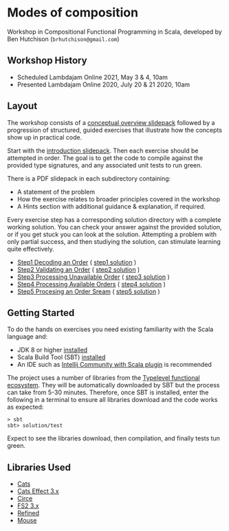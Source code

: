 # Modes of composition

Workshop in Compositional Functional Programming in Scala, developed by Ben Hutchison (`brhutchison@gmail.com`)

## Workshop History

- Scheduled Lambdajam Online 2021, May 3 & 4, 10am
- Presented Lambdajam Online 2020, July 20 & 21 2020, 10am 

## Layout

The workshop consists of a [conceptual overview slidepack](ModesCompositionSlides.pdf) followed by a progression of structured, guided exercises
that illustrate how the concepts show up in practical code.

Start with the [introduction slidepack](ModesCompositionSlides.pdf). Then each exercise should be attempted in order. The goal is to get the code to compile against the provided type signatures, and any associated unit tests to run green. 

There is a PDF slidepack in each subdirectory containing:
- A statement of the problem
- How the exercise relates to broader principles covered in the workshop
- A Hints section with additional guidance & explanation, if required.

Every exercise step has a corresponding solution directory with a complete working solution. You can check your answer against the provided solution, or if you get stuck you can look at the solution. Attempting a problem with only partial success, and then studiying the solution, can stimulate learning quite effectively.

- [Step1 Decoding an Order](./step1/)   ( [step1 solution](./step1solution/) )  
- [Step2 Validating an Order](./step2/)   ( [step2 solution](./step2solution/) )  
- [Step3 Processing Unavailable Order](./step3/)   ( [step3 solution](./step3solution/) )  
- [Step4 Processing Available Orders](./step4/)   ( [step4 solution](./step4solution/) )  
- [Step5 Procesing an Order Sream](./step5/)   ( [step5 solution](./step5solution/) )  

## Getting Started

To do the hands on exercises you need existing familiarity with the Scala language and:

- JDK 8 or higher [installed](https://adoptopenjdk.net/installation.html)
- Scala Build Tool (SBT) [installed](http://www.scala-sbt.org/release/docs/Setup.html)
- An IDE such as [Intellij Community with Scala plugin](https://www.jetbrains.com/idea/download/) is recommended

The project uses a number of libraries from the [Typelevel functional ecosystem](https://typelevel.org/). They will be automatically
downloaded by SBT but the process can take from 5-30 minutes. Therefore, once SBT is installed, enter the following in a terminal to ensure all libraries download and the code works as expected:

```
> sbt
sbt> solution/test 
```
Expect to see the libraries download, then compilation, and finally tests tun green.

## Libraries Used

* [Cats](https://typelevel.org/cats/)
* [Cats Effect 3.x](https://typelevel.org/cats-effect/)
* [Circe](https://circe.github.io/circe/)
* [FS2 3.x](https://fs2.io/)
* [Refined](https://github.com/fthomas/refined)
* [Mouse](https://github.com/typelevel/mouse)
